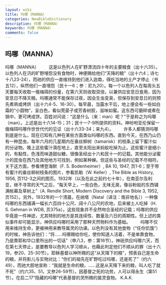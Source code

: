```yaml
---
layout: wiki
title: 吗哪（MANNA）
categories: NewBibleDictionary
description: 吗哪（MANNA）
keywords: 吗哪（MANNA）
comments: false
---
```


## 吗哪（MANNA）



吗哪（MANNA）
　　这是以色列人在旷野漂流四十年的主要粮食（出十六35）。以色列人在汛的旷野埋怨没有食物时，神便赐给他们“天降的粮”（出十六4；诗七十八23-24），而祂的供应一直维持到他们进入迦南，得吃当地的土产才停止（书五12），纵然他们一直埋怨（民十一6；参：尼九20）。每一个以色列人在每周头五天要每天收取一俄梅珥的份量，在第六天则收取双倍，以兼供应安息日食用，因为安息日不降天粮。吗哪通常不能保存过夜，因会生虫变臭，但保存到安息日的则预先煮熟或烤烘（出十六4-5、16-30）。每早晨，当露水干后，地上便会有一些如白霜的“小圆物”，呈白色，看似莞荽子或芳香树胶，滋味如蜜。这东西可磨碎或煮在锅中，更可烤成饼。百姓对问说：“这是什么（来：man）呢？”于是称之为吗哪（man）。上述是出十六14-15；31；民十一7-9所提供的资料。神吩咐亚伦保留一俄梅珥吗哪作世世代代的见证（出十六33-34；来九4）。
　　许多人都猜测吗哪到底是什么，现在已知有几种在某些方面类似吗哪的东西。直到今天，在西乃山仍有一种昆虫，每年六月的几星期内在垂丝柳树（tamarisk）的枝条上留下蜜汁似的分泌物。晚上这些蜜汁滴在地上，直至太阳出来蚂蚁吃掉为止。这些蜜汁是细小的，有黏性，色浅而味道甜似糖，很像圣经出十六和民十一的记载。其他能分泌蜜汁的昆虫在西乃及其他地方可找到，例如某种蝉。但这些与圣经的记载不尽相符。关于这方面，参看博登海默（F. S. Bodenheimer）, BA 10, 1947, 页1-6；至于带有蜜汁的垂丝柳树枝条的图片，参看凯勒（W. Keller）, The Bible as History, 1956, 页112-3之间的图页。1932年（以及在此之前约七十年），在南亚尔及利亚，继不寻常的天气之后，“每天早上，一些白色，无味无臭，像谷粉般的东西铺满帐幕及草树上”（A. Rendle Short, Modern Discovery and the Bible 3, 1952, 页152）。另外，1932年的一个清晨，在纳塔（Natal〔译注：南非地名〕）一种像吗哪的东西铺满一幅长六百四十公尺、阔十八公尺的农地，后来被土人吃掉（H. S. Gehman in WDB, 页375a）。这些现象并不全然吻合圣经的记载；吗哪的供应毕竟是一件神迹，尤其特别的地方是其连续性、数量及六日的周期性。但上述的类似事件却可能显示，神供应吗哪时采用了那种天然物料作为基础。
　　吗哪不仅用来维持生命，更被神用来教导属灵的功课。以色列没有其他食物（“任你饥饿”）的时候，神告诉他们：“将……吗哪赐给你吃，使你知道人活着，不是单靠食物，乃是靠耶和华口里所出的一切话”（申八3，参：第16节）。神祇供应吗哪六天，而在第七天停止，是要教导以色列人学习顺从，也藉此判定他们不顺从的罪（出十六19，参20、25-30节）。耶稣基督以神所赐的这“从天降下的粮”，预表自己是生命的粮，并将影儿与实物对比：“你们的祖先在旷野吃过吗哪，还是死了”（约六49），而祂大胆地宣称：“我就是生命的粮，……这是从天降下来的粮，叫人吃了就不死”（约六35、51，又参26-59节）。因基督之死的功劳，人可以得永生（第51节）。在启二17“隐藏的吗哪”代表基督的灵所赐的属灵食物。
K.A.K.




